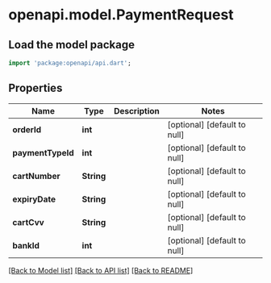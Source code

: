 # openapi.model.PaymentRequest

## Load the model package
```dart
import 'package:openapi/api.dart';
```

## Properties
Name | Type | Description | Notes
------------ | ------------- | ------------- | -------------
**orderId** | **int** |  | [optional] [default to null]
**paymentTypeId** | **int** |  | [optional] [default to null]
**cartNumber** | **String** |  | [optional] [default to null]
**expiryDate** | **String** |  | [optional] [default to null]
**cartCvv** | **String** |  | [optional] [default to null]
**bankId** | **int** |  | [optional] [default to null]

[[Back to Model list]](../README.md#documentation-for-models) [[Back to API list]](../README.md#documentation-for-api-endpoints) [[Back to README]](../README.md)


